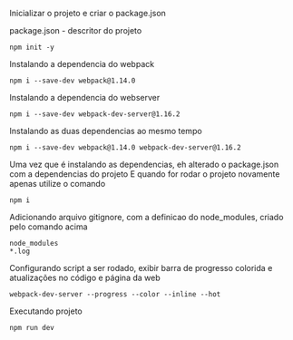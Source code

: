 Inicializar o projeto e criar o package.json

package.json - descritor do projeto

	npm init -y

Instalando a dependencia do webpack

	npm i --save-dev webpack@1.14.0

Instalando a dependencia do webserver

	npm i --save-dev webpack-dev-server@1.16.2

Instalando as duas dependencias ao mesmo tempo

	npm i --save-dev webpack@1.14.0 webpack-dev-server@1.16.2

Uma vez que é instalando as dependencias, eh alterado o package.json com a dependencias do projeto
E quando for rodar o projeto novamente apenas utilize o comando
 
	npm i

Adicionando arquivo gitignore, com a definicao do node_modules, criado pelo comando acima

	node_modules
	*.log
	
Configurando script a ser rodado, exibir barra de progresso colorida e atualizações no código e página da web

	webpack-dev-server --progress --color --inline --hot
	
Executando projeto

	npm run dev 
